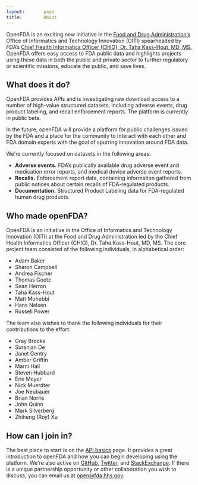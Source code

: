```yaml
---
layout:       page
title:        About
---
```


OpenFDA is an exciting new initiative in the [Food and Drug Administration’s](http://www.fda.gov/) Office of Informatics and Technology Innovation (OITI) spearheaded by FDA’s [Chief Health Informatics Officer (CHIO), Dr. Taha Kass-Hout, MD, MS.](http://www.fda.gov/AboutFDA/CentersOffices/ucm349836.htm) OpenFDA offers easy access to FDA public data and highlights projects using these data in both the public and private sector to further regulatory or scientific missions, educate the public, and save lives.

## What does it do?

OpenFDA provides APIs and is investigating raw download access to a number of high-value structured datasets, including adverse events, drug product labeling, and recall enforcement reports. The platform is currently in public beta.

In the future, openFDA will provide a platform for public challenges issued by the FDA and a place for the community to interact with each other and FDA domain experts with the goal of spurring innovation around FDA data.

We're currently focused on datasets in the following areas:

- **Adverse events.** FDA’s publically available drug adverse event and medication error reports, and medical device adverse event reports.   
- **Recalls.** Enforcement report data, containing information gathered from public notices about certain recalls of FDA-regulated products.
- **Documentation.** Structured Product Labeling data for FDA-regulated human drug products.

## Who made openFDA?

OpenFDA is an initiative in the Office of Informatics and Technology Innovation (OITI) at the Food and Drug Administration led by the Chief Health Informatics Officer (CHIO), Dr. Taha Kass-Hout, MD, MS. The core project team consisted of the following individuals, in alphabetical order:

- Adam Baker
- Sharon Campbell
- Andrea Fischer
- Thomas Goetz
- Sean Herron
- Taha Kass-Hout
- Matt Mohebbi
- Hans Nelsen
- Russell Power

The team also wishes to thank the following individuals for their contributions to the effort:

- Gray Brooks
- Suranjan De
- Janet Gentry
- Amber Griffin
- Marni Hall
- Steven Hubbard
- Erie Meyer
- Nick Muerdter
- Joe Neubauer
- Brian Norris
- John Quinn
- Mark Silverberg
- Zhiheng (Roy) Xu

## How can I join in?

The best place to start is on the [API basics]({{site.baseurl}}/api/reference/) page. It provides a great introduction to openFDA and how you can begin developing using the platform. We're also active on [GitHub](https://github.com/fda), [Twitter](https://twitter.com/openFDA), and [StackExchange](http://stackexchange.com/search?q=openfda). If there is a unique partnership opportunity or other collaboration you wish to discuss, you can email us at [open@fda.hhs.gov](mailto:open@fda.hhs.gov).
